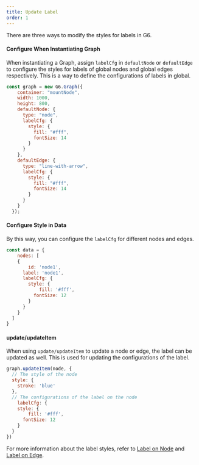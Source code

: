 ```yaml
---
title: Update Label
order: 1
---
```


There are three ways to modify the styles for labels in G6.

#### Configure When Instantiating Graph
When instantiating a Graph, assign `labelCfg` in `defaultNode` or `defaultEdge` to configure the styles for labels of global nodes and global edges respectively. This is a way to define the configurations of labels in global.


```javascript
const graph = new G6.Graph({
    container: "mountNode",
    width: 1000,
    height: 800,
    defaultNode: {
      type: "node",
      labelCfg: {
        style: {
          fill: "#fff",
          fontSize: 14
        }
      }
    },
    defaultEdge: {
      type: "line-with-arrow",
      labelCfg: {
        style: {
          fill: "#fff",
          fontSize: 14
        }
      }
    }
  });
```

#### Configure Style in Data

By this way, you can configure the `labelCfg` for different nodes and edges.

```javascript
const data = {
	nodes: [
    {
    	id: 'node1',
      label: 'node1',
      labelCfg: {
      	style: {
        	fill: '#fff',
          fontSize: 12
        }
      }
    }
  ]
}
```

#### update/updateItem

When using `update/updateItem` to update a node or edge, the label can be updated as well. This is used for updating the configurations of the label.

```javascript
graph.updateItem(node, {
  // The style of the node
  style: {
  	stroke: 'blue'
  },
  // The configurations of the label on the node
	labelCfg: {
  	style: {
    	fill: '#fff',
      fontSize: 12
    }
  }
})
```

For more information about the label styles, refer to [Label on Node](/en/docs/manual/middle/elements/nodes/defaultNode/#label-and-labelcfg) and [Label on Edge](/en/docs/manual/middle/elements/edges/defaultEdge/#label-and-labelcfg).
